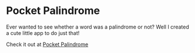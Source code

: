 # Pocket Palindrome

Ever wanted to see whether a word was a palindrome or not?  Well I created a cute little app to do just that!

Check it out at [Pocket Palindrome](https://stacksantos.github.io/palindrome-checker-app/)

